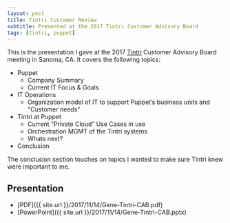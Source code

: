 ```yaml
---
layout: post
title: Tintri Customer Review
subtitle: Presented at the 2017 Tintri Customer Advisory Board
tags: [tintri, puppet]
---
```


This is the presentation I gave at the 2017 [Tintri][tintri] Customer Advisory
Board meeting in Sanoma, CA. It covers the following topics:

- Puppet
  - Company Summary
  - Current IT Focus & Goals
- IT Operations
  - Organization model of IT to support Puppet’s business units and "Customer needs"
- Tintri at Puppet
  - Current “Private Cloud” Use Cases in use
  - Orchestration MGMT of the Tintri systems
  - Whats next?
- Conclusion

The conclusion section touches on topics I wanted to make sure Tintri knew were
important to me.

## Presentation

- [PDF]({{ site.url }}/2017/11/14/Gene-Tintri-CAB.pdf)
- [PowerPoint]({{ site.url }}/2017/11/14/Gene-Tintri-CAB.pptx)

[tintri]: https://www.tintri.com/
